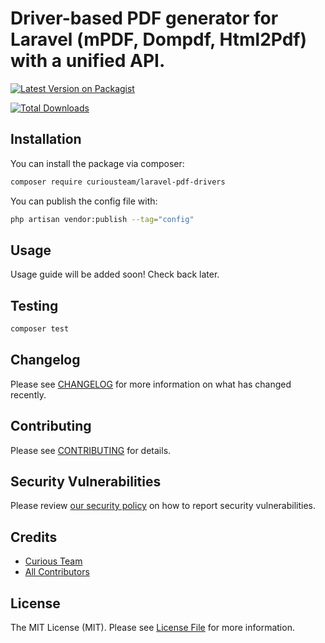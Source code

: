 # Driver-based PDF generator for Laravel (mPDF, Dompdf, Html2Pdf) with a unified API.

[![Latest Version on Packagist](https://img.shields.io/packagist/v/curiousteam/laravel-pdf-drivers.svg?style=flat-square)](https://packagist.org/packages/curiousteam/laravel-pdf-drivers)

[![Total Downloads](https://img.shields.io/packagist/dt/curiousteam/laravel-pdf-drivers.svg?style=flat-square)](https://packagist.org/packages/curiousteam/laravel-pdf-drivers)

## Installation

You can install the package via composer:

```bash
composer require curiousteam/laravel-pdf-drivers
```

You can publish the config file with:

```bash
php artisan vendor:publish --tag="config"
```

## Usage

Usage guide will be added soon! Check back later.

## Testing

```bash
composer test
```

## Changelog

Please see [CHANGELOG](CHANGELOG.md) for more information on what has changed recently.

## Contributing

Please see [CONTRIBUTING](CONTRIBUTING.md) for details.

## Security Vulnerabilities

Please review [our security policy](../../security/policy) on how to report security vulnerabilities.

## Credits

- [Curious Team](https://github.com/curiousteam)
- [All Contributors](../../contributors)

## License

The MIT License (MIT). Please see [License File](LICENSE.md) for more information.
